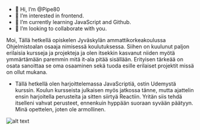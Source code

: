 - 👋 Hi, I’m @Pipe80
- 👀 I’m interested in frontend.
- 🌱 I’m currently learning JavaScript and Github.
- 💞️ I’m looking to collaborate with you.

Moi,
Tällä hetkellä opiskelen Jyväskylän ammattikorkeakoulussa Ohjelmistoalan osaaja nimisessä koulutuksessa. Siihen on kuulunut paljon erilaisia kursseja ja projekteja ja olen itsekkin kasvanut niiden myötä ymmärtämään paremmin mitä it-ala pitää sisällään. Erityisen tärkeää on osata sanoittaa se oma osaaminen sekä tuoda esille erilaiset projektit missä on ollut mukana.
- Tällä hetkellä olen harjoittelemassa JavaScriptiä, ostin Udemystä kurssin. Koulun kursseista julkaisen myös jatkossa tänne, mutta ajattelin ensin harjoitella perusteita ja sitten siirtyä Reactiin. Yritän siis tehdä itselleni vahvat perusteet, ennenkuin hyppään suoraan syvään päätyyn.
Minä opettelen, joten ole armollinen. 

![alt text](https://images.pexels.com/photos/301920/pexels-photo-301920.jpeg)
